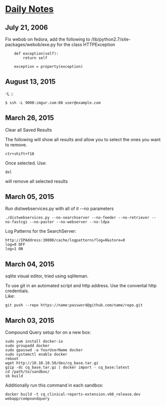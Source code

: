 # [Daily Notes](http://devin-fisher.github.io/daily/daily.html)
## July 21, 2006
Fix webob on fedora, add the following to /lib/python2.7/site-packages/webob/exe.py for the class HTTPException

```
    def exception(self):
        return self

    exception = property(exception)
```
## August 13, 2015
-L <local port>:<tunneled host>:<tunneled port>
```
$ ssh -L 9000:imgur.com:80 user@example.com
```
## March 26, 2015

Clear all Saved Results

The following will show all results and allow you to select the ones you want to remove. 
```
ctr+shift+f10
```

Once selected. Use:
```
del
```
will remove all selected results

## March 05, 2015

Run distwebservices.py with all of it --no parameters

```
./distwebservices.py --no-searchserver --no-feeder --no-retriever --no-fastcgi --no-paster --no-webserver --no-ldpa
```

Log Patterns for the SearchServer:
```
http://IPAddress:30000/cache/logpatterns?log=0&store=0
log=0 OFF
log=1 ON
```

## March 04, 2015
sqlite visual editor, tried using sqliteman.

To use git in an automated script and http address. Use the convental http credentials.  
Like:
```
git push --repo https://name:password@github.com/name/repo.git
```

## March 03, 2015

Compound Query setup for on a new box:
```
sudo yum install docker-io
sudo groupadd docker
sudo gpasswd -a YourUserName docker
sudo systemctl enable docker
reboot
wget http://10.10.10.50/dev/cq_base.tar.gz
gzip -dc cq_base.tar.gz | docker import - cq_base:latest
cd /path/to/sandbox/
sb build
```

Additionally run this command in each sandbox:

```
docker build -t cq_clinical-reports-extension.v60_release.dev webapp/compoundquery
```